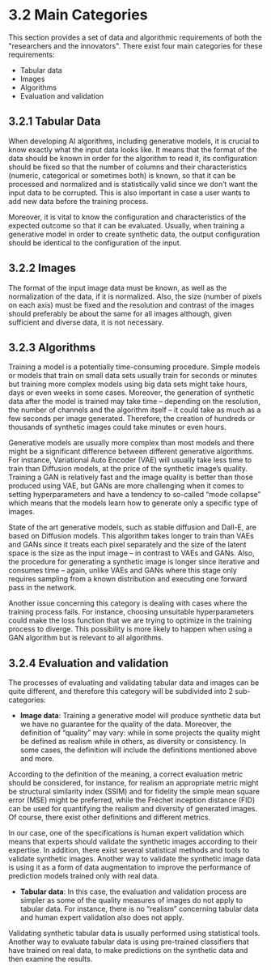 # 3.2 Main Categories

This section provides a set of data and algorithmic requirements of both the "researchers and the innovators". There exist four main categories for these requirements:
- Tabular data
- Images
- Algorithms
- Evaluation and validation

## 3.2.1 Tabular Data

When developing AI algorithms, including generative models, it is crucial to know exactly what the input data looks like. It means that the format of the data should be known in order for the algorithm to read it, its configuration should be fixed so that the number of columns and their characteristics (numeric, categorical or sometimes both) is known, so that it can be processed and normalized and is statistically valid since we don’t want the input data to be corrupted. This is also important in case a user wants to add new data before the training process.

Moreover, it is vital to know the configuration and characteristics of the expected outcome so that it can be evaluated. Usually, when training a generative model in order to create synthetic data, the output configuration should be identical to the configuration of the input. 

## 3.2.2 Images

The format of the input image data must be known, as well as the normalization of the data, if it is normalized. Also, the size (number of pixels on each axis) must be fixed and the resolution and contrast of the images should preferably be about the same for all images although, given sufficient and diverse data, it is not necessary. 

## 3.2.3 Algorithms

Training a model is a potentially time-consuming procedure. Simple models or models that train on small data sets usually train for seconds or minutes but training more complex models using big data sets might take hours, days or even weeks in some cases.
Moreover, the generation of synthetic data after the model is trained may take time – depending on the resolution, the number of channels and the algorithm itself – it could take as much as a few seconds per image generated. Therefore, the creation of hundreds or thousands of synthetic images could take minutes or even hours.

Generative models are usually more complex than most models and there might be a significant difference between different generative algorithms. For instance, Variational Auto Encoder (VAE) will usually take less time to train than Diffusion models, at the price of the synthetic image’s quality. Training a GAN is relatively fast and the image quality is better than those produced using VAE, but GANs are more challenging when it comes to setting hyperparameters and have a tendency to so-called “mode collapse” which means that the models learn how to generate only a specific type of images. 

State of the art generative models, such as stable diffusion and Dall-E, are based on Diffusion models. This algorithm takes longer to train than VAEs and GANs since it treats each pixel separately and the size of the latent space is the size as the input image – in contrast to VAEs and GANs. Also, the procedure for generating a synthetic image is longer since iterative and consumes time – again, unlike VAEs and GANs where this stage only requires sampling from a known distribution and executing one forward pass in the network.

Another issue concerning this category is dealing with cases where the training process fails. For instance, choosing unsuitable hyperparameters could make the loss function that we are trying to optimize in the training process to diverge. This possibility is more likely to happen when using a GAN algorithm but is relevant to all algorithms. 

## 3.2.4 Evaluation and validation

The processes of evaluating and validating tabular data and images can be quite different, and therefore this category will be subdivided into 2 sub-categories: 
- **Image data**: Training a generative model will produce synthetic data but we have no guarantee for the quality of the data. Moreover, the definition of “quality” may vary: while in some projects the quality might be defined as realism while in others, as diversity or consistency. In some cases, the definition will include the definitions mentioned above and more.

According to the definition of the meaning, a correct evaluation metric should be considered, for instance, for realism an appropriate metric might be structural similarity index (SSIM) and for fidelity the simple mean square error (MSE) might be preferred, while the Fréchet inception distance (FID) can be used for quantifying the realism and diversity of generated images. Of course, there exist other definitions and different metrics. 

In our case, one of the specifications is human expert validation which means that experts should validate the synthetic images according to their expertise.  In addition, there exist several statistical methods and tools to validate synthetic images. Another way to validate the synthetic image data is using it as a form of data augmentation to improve the performance of prediction models trained only with real data.

- **Tabular data**: In this case, the evaluation and validation process are simpler as some of the quality measures of images do not apply to tabular data. For instance, there is no “realism” concerning tabular data and human expert validation also does not apply.

Validating synthetic tabular data is usually performed using statistical tools. Another way to evaluate tabular data is using pre-trained classifiers that have trained on real data, to make predictions on the synthetic data and then examine the results. 